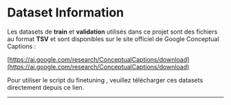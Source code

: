 # Dataset Information

Les datasets de **train** et **validation** utilisés dans ce projet sont des fichiers au format **TSV** et sont disponibles sur le site officiel de Google Conceptual Captions :

[https://ai.google.com/research/ConceptualCaptions/download](https://ai.google.com/research/ConceptualCaptions/download)

Pour utiliser le script du  finetuning , veuillez télécharger ces datasets directement depuis ce lien.

---
